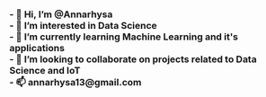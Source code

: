 <h3>- 👋 Hi, I’m @Annarhysa<br>
- 👀 I’m interested in Data Science<br>
- 🌱 I’m currently learning Machine Learning and it's applications<br>
- 💞️ I’m looking to collaborate on projects related to Data Science and IoT<br>
- 📫 annarhysa13@gmail.com </h3>

<!---
Annarhysa/Annarhysa is a ✨ special ✨ repository because its `README.md` (this file) appears on your GitHub profile.
You can click the Preview link to take a look at your changes.
--->
